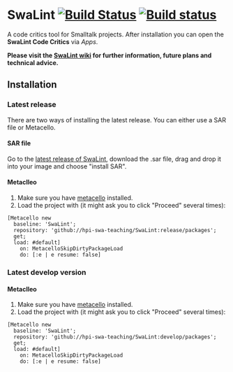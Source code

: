 SwaLint [![Build Status][gh_badge]][gh_action] [![Build status][appveyor_badge]][appveyor] <!-- [![Coverage Status][coveralls_badge]][coveralls] -->
===================

<!-- ## Checkout the master branch for the stable version of SwaLint! -->

A code critics tool for Smalltalk projects. After installation you can open the **SwaLint Code Critics** via *Apps*.

**Please visit the [SwaLint wiki](https://github.com/hpi-swa-teaching/SwaLint/wiki) for further information, future plans and technical advice.**

## Installation

### Latest release

There are two ways of installing the latest release. You can either use a SAR file or Metacello.

#### SAR file
Go to the [latest release of SwaLint](https://github.com/hpi-swa-teaching/SwaLint/releases/latest), download the .sar file, drag and drop it into your image and choose "install SAR".  

#### Metaclleo
1. Make sure you have [metacello](https://github.com/Metacello/metacello) installed.
2. Load the project with (it might ask you to click "Proceed" several times):
```Smalltalk
[Metacello new
  baseline: 'SwaLint';
  repository: 'github://hpi-swa-teaching/SwaLint:release/packages';
  get;
  load: #default]
    on: MetacelloSkipDirtyPackageLoad
    do: [:e | e resume: false]
```



### Latest develop version

#### Metaclleo
1. Make sure you have [metacello](https://github.com/Metacello/metacello) installed.
2. Load the project with (it might ask you to click "Proceed" several times):
```Smalltalk
[Metacello new
  baseline: 'SwaLint';
  repository: 'github://hpi-swa-teaching/SwaLint:develop/packages';
  get;
  load: #default]
    on: MetacelloSkipDirtyPackageLoad
    do: [:e | e resume: false]
 ```
 
[appveyor]: https://ci.appveyor.com/project/hpi-swa-teaching/swalint
[appveyor_badge]: https://ci.appveyor.com/api/projects/status/uj2j9trw2x6yq9iy?svg=true
[gh_action]: https://github.com/hpi-swa-teaching/SwaLint/actions/workflows/main.yml
[gh_badge]: https://img.shields.io/github/workflow/status/hpi-swa-teaching/SwaLint/tests/master?logo=github
[coveralls]: https://coveralls.io/github/hpi-swa-teaching/SwaLint?branch=develop
[coveralls_badge]: https://coveralls.io/repos/github/hpi-swa-teaching/SwaLint/badge.svg?branch=develop
